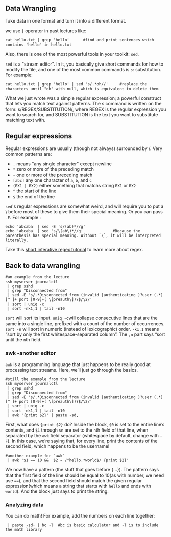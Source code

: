 ## Data Wrangling

Take data in one format and turn it into a different format.

we use `|` operator in past lectures like:
```shell
cat hello.txt | grep 'hello'      #find and print sentences which contains 'hello' in hello.txt
```
Also, there is one of the most powerful tools in your toolkit: `sed`.

`sed` is a "stream editor". In it, you basically give short commands for how to modify the file, and one of the most common commands is `s`: substitution. For example:
```shell
cat hello.txt | grep 'hello' | sed 's/.*oh//'     #replace the characters until "oh" with null, which is equivalent to delete them
```
What we just wrote was a simple regular expression; a powerful construct that lets you match text against patterns. The s command is written on the form: s/REGEX/SUBSTITUTION/, where REGEX is the regular expression you want to search for, and SUBSTITUTION is the text you want to substitute matching text with.

## Regular expressions

Regular expressions are usually (though not always) surrounded by /. Very common patterns are:
- `.` means "any single character" except newline 
- `*` zero or more of the preceding match
- `+` one or more of the preceding match
- `[abc]` any one character of `a`, `b`, and `c`
- `(RX1 | RX2)` either something that matchs string `RX1` or `RX2`
- `^` the start of the line 
- `$` the end of the line 

`sed`'s regular expressions are somewhat weird, and will require you to put a \ before most of these to give them their special meaning. Or you can pass` -E`. For example : 

```shell
echo 'abcaba' | sed -E 's/(ab)*//g' 
echo 'abcaba' | sed 's/\(ab\)*//g'             #Because the parenthesis has special meaning. Without `\`, it will be interpreted literally.
```

Take this [short interative regex tutorial](https://regexone.com/) to learn more about regex.

## Back to data wrangling

```shell
#an example from the lecture 
ssh myserver journalctl
 | grep sshd
 | grep "Disconnected from"
 | sed -E 's/.*Disconnected from (invalid |authenticating )?user (.*) [^ ]+ port [0-9]+( \[preauth\])?$/\2/'
 | sort | uniq -c
 | sort -nk1,1 | tail -n10  
```
`sort` will sort its input. `uniq -c`will collapse consecutive lines that are the same into a single line, prefixed with a count of the number of occurrences. `sort -n` will sort in numeric (instead of lexicographic) order. `-k1,1` means “sort by only the first whitespace-separated column”. The `,n` part says “sort until the `n`th field.

### awk -another editor

`awk` is a programming language that just happens to be really good at processing text streams. Here, we’ll just go through the basics.
```shell 
#still the example from the lecture
ssh myserver journalctl
 | grep sshd
 | grep "Disconnected from"
 | sed -E 's/.*Disconnected from (invalid |authenticating )?user (.*) [^ ]+ port [0-9]+( \[preauth\])?$/\2/'
 | sort | uniq -c
 | sort -nk1,1 | tail -n10
 | awk '{print $2}' | paste -sd,
```
First, what does `{print $2}` do? Inside the block, `$0` is set to the entire line’s contents, and `$1` through `$n` are set to the `n`th field of that line, when separated by the `awk` field separator (whitespace by default, change with `-F`). In this case, we’re saying that, for every line, print the contents of the second field, which happens to be the username!
```shell
#another example for `awk`
 | awk '$1 == 10 &&  $2 ~ /^hello.*world$/ {print $2}'
```
We now have a pattern (the stuff that goes before {...}). The pattern says that the first field of the line should be equal to 10(as with number, we need use `==`), and that the second field should match the given regular expression(which means a string that starts with `hello` and ends with `world`). And the block just says to print the string.

### Analyzing data
You can do math! For example, add the numbers on each line together:
```shell
 | paste -sd+ | bc -l  #bc is basic calculator and -l is to include the math library
```

